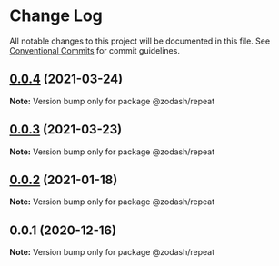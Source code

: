 # Change Log

All notable changes to this project will be documented in this file.
See [Conventional Commits](https://conventionalcommits.org) for commit guidelines.

## [0.0.4](https://github.com/zcorky/zodash/compare/@zodash/repeat@0.0.3...@zodash/repeat@0.0.4) (2021-03-24)

**Note:** Version bump only for package @zodash/repeat





## [0.0.3](https://github.com/zcorky/zodash/compare/@zodash/repeat@0.0.2...@zodash/repeat@0.0.3) (2021-03-23)

**Note:** Version bump only for package @zodash/repeat





## [0.0.2](https://github.com/zcorky/zodash/compare/@zodash/repeat@0.0.1...@zodash/repeat@0.0.2) (2021-01-18)

**Note:** Version bump only for package @zodash/repeat





## 0.0.1 (2020-12-16)

**Note:** Version bump only for package @zodash/repeat
